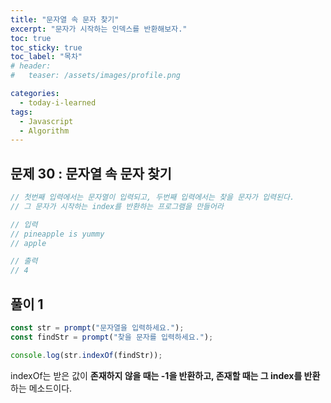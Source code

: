 ```yaml
---
title: "문자열 속 문자 찾기"
excerpt: "문자가 시작하는 인덱스를 반환해보자."
toc: true
toc_sticky: true
toc_label: "목차"
# header:
#   teaser: /assets/images/profile.png

categories:
  - today-i-learned
tags:
  - Javascript
  - Algorithm
---
```


## 문제 30 : 문자열 속 문자 찾기

```js
// 첫번째 입력에서는 문자열이 입력되고, 두번째 입력에서는 찾을 문자가 입력된다.
// 그 문자가 시작하는 index를 반환하는 프로그램을 만들어라

// 입력
// pineapple is yummy
// apple

// 출력
// 4
```

## 풀이 1

```js
const str = prompt("문자열을 입력하세요.");
const findStr = prompt("찾을 문자를 입력하세요.");

console.log(str.indexOf(findStr));
```

indexOf는 받은 값이 **존재하지 않을 때는 -1을 반환하고, 존재할 때는 그 index를 반환**하는 메소드이다.
